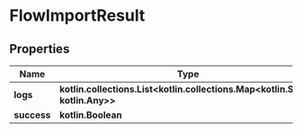 
# FlowImportResult

## Properties
Name | Type | Description | Notes
------------ | ------------- | ------------- | -------------
**logs** | **kotlin.collections.List&lt;kotlin.collections.Map&lt;kotlin.String, kotlin.Any&gt;&gt;** |  |  [readonly]
**success** | **kotlin.Boolean** |  |  [readonly]



